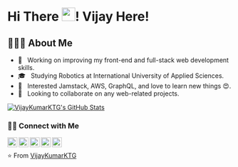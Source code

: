 # Hi There <img src="https://raw.githubusercontent.com/iampavangandhi/iampavangandhi/master/gifs/Hi.gif" width="30px" height="30px">! Vijay Here!

## 👨🏻‍💻 About Me

- 🔭 &nbsp; Working on improving my front-end and full-stack web development skills.
- 🎓 &nbsp; Studying Robotics at International University of Applied Sciences. 
- 🌱 &nbsp; Interested Jamstack, AWS, GraphQL, and love to learn new things 😍.
- 💼 &nbsp; Looking to collaborate on any web-related projects.
<!-- 💻 &nbsp; Learning data structure, algorithm, system architecture, and design by practicing challenges on [Leetcode](https://leetcode.com/vijaykumarktg/).
 🤔 &nbsp; Learning photography as a hobby from Coursera and writing blogs on [Dev Community](https://dev.to/vijaykumarktg18). -->

[![VijayKumarKTG's GitHub Stats](https://github-readme-stats.vercel.app/api?username=VijayKumarKTG&show_icons=true)](https://github.com/VijayKumarKTG)

<h3> 🤝🏻 Connect with Me </h3>

<a href="https://vijaykumar.vercel.app" target="_blank">
  <img align="left" alt="Vijay's Portfolio" width="22px" src="https://cdn.jsdelivr.net/npm/@fortawesome/fontawesome-free@5.14.0/svgs/solid/globe.svg" />
</a>
<a href="mailto:vijaykumardevktg@gmail.com" target="_blank">
  <img align="left" alt="Mail to Vijay" width="22px" src="https://cdn.jsdelivr.net/npm/@fortawesome/fontawesome-free@5.14.0/svgs/solid/mail-bulk.svg" />
</a>
<a href="https://www.linkedin.com/in/vijaykumarktg/" target="_blank">
  <img align="left" alt="Vijay's Linkdein" width="22px" src="https://cdn.jsdelivr.net/npm/simple-icons@v3/icons/linkedin.svg" />
</a>
<a href="https://twitter.com/vijaykumarktg18" target="_blank">
  <img align="left" alt="Vijay's Twitter" width="22px" src="https://cdn.jsdelivr.net/npm/simple-icons@v3/icons/twitter.svg" />
</a>
<a href="https://stackoverflow.com/users/10521908/vijay-kumar" target="_blank">
  <img align="left" alt="Vijay's Linkdein" width="22px" src="https://cdn.jsdelivr.net/npm/simple-icons@3.7.0/icons/stackoverflow.svg" />
</a>

<br />

⭐️ From [VijayKumarKTG](https://github.com/VijayKumarKTG)
